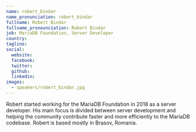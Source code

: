 ```yaml
---
name: robert_bindar
name_pronunciation: robert_bindar
fullname: Robert Bindar
fullname_pronounciation: Robert Bindar
job: MariaDB Foundation, Server Developer
country: 
tagline: 
social:
  website: 
  facebook:
  twitter:
  github: 
  linkedin: 
images:
  - speakers/robert_bindar.jpg
---
```


Robert started working for the MariaDB Foundation in 2018 as a server developer. His main focus is divided between server development and helping the community contribute faster and more efficiently to the MariaDB codebase. Robert is based mostly in Brasov, Romania.
